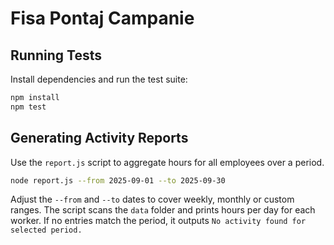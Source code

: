 # Fisa Pontaj Campanie

## Running Tests

Install dependencies and run the test suite:

```bash
npm install
npm test
```

## Generating Activity Reports

Use the `report.js` script to aggregate hours for all employees over a period.

```bash
node report.js --from 2025-09-01 --to 2025-09-30
```

Adjust the `--from` and `--to` dates to cover weekly, monthly or custom ranges. The script scans the `data` folder and prints hours per day for each worker.
If no entries match the period, it outputs `No activity found for selected period.`
